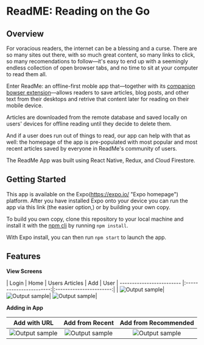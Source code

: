 # ReadME: Reading on the Go

## Overview 

For voracious readers, the internet can be a blessing and a curse. There are so many sites out there, with so much great content, so many links to click, so many recomendations to follow—it's easy to end up with a seemingly endless collection of open browser tabs, and no time to sit at your computer to read them all. 

Enter ReadMe: an offline-first moble app that—together with its [companion bowser extension](https://github.com/Project-Readme/ReadMe-browser-extension "extension repository")—allows readers to save articles, blog posts, and other text from their desktops and retrive that content later for reading on their mobile device. 

Articles are downloaded from the remote database and saved locally on users' devices for offline reading until they decide to delete them. 

And if a user does run out of things to read, our app can help with that as well: the homepage of the app is pre-populated with most popular and most recent articles saved by everyone in ReadMe's community of users.

The ReadMe App was built using React Native, Redux, and Cloud Firestore.  

## Getting Started

This app is available on the Expo(https://expo.io/ "Expo homepage") platform. After you have installed Expo onto your device you can run the app via this link (the easier option,) or by building your own copy. 

To build you own copy, clone this repository to your local machine and install it with the [npm cli](https://docs.npmjs.com/cli/npm "npm cli documentation") by running `npm install`.

With Expo install, you can then run `npm start` to launch the app.


## Features

**View Screens**

|     Login    |  Home    | Users Articles | Add | User
| ------------------------- |:-----------------------:|:-----------------------:|
| ![Output sample](https://github.com/Project-ReadMe/ReadMe-EXPO/blob/master/resources/login.jpeg)|![Output sample](https://github.com/Project-ReadMe/ReadMe-EXPO/blob/master/resources/add_recent.gif)| ![Output sample](https://github.com/Project-ReadMe/ReadMe-EXPO/blob/master/resources/add_recommended3.gif)| 

**Adding in App**

|     Add with URL     |  Add from Recent    | Add from Recommended
| ------------------------- |:-----------------------:|:-----------------------:|
| ![Output sample](https://github.com/Project-ReadMe/ReadMe-EXPO/blob/master/resources/add_in_app3.gif)|![Output sample](https://github.com/Project-ReadMe/ReadMe-EXPO/blob/master/resources/add_recent.gif)| ![Output sample](https://github.com/Project-ReadMe/ReadMe-EXPO/blob/master/resources/add_recommended3.gif)| 
